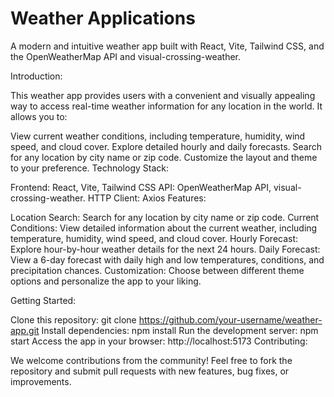 
<h1>Weather Applications</h1>
A modern and intuitive weather app built with React, Vite, Tailwind CSS, and the OpenWeatherMap API and visual-crossing-weather.

Introduction:

This weather app provides users with a convenient and visually appealing way to access real-time weather information for any location in the world. It allows you to:

View current weather conditions, including temperature, humidity, wind speed, and cloud cover.
Explore detailed hourly and daily forecasts.
Search for any location by city name or zip code.
Customize the layout and theme to your preference.
Technology Stack:

Frontend: React, Vite, Tailwind CSS
API: OpenWeatherMap API, visual-crossing-weather.
HTTP Client: Axios
Features:

Location Search: Search for any location by city name or zip code.
Current Conditions: View detailed information about the current weather, including temperature, humidity, wind speed, and cloud cover.
Hourly Forecast: Explore hour-by-hour weather details for the next 24 hours.
Daily Forecast: View a 6-day forecast with daily high and low temperatures, conditions, and precipitation chances.
Customization: Choose between different theme options and personalize the app to your liking.

Getting Started:

Clone this repository: git clone https://github.com/your-username/weather-app.git
Install dependencies: npm install
Run the development server: npm start
Access the app in your browser: http://localhost:5173
Contributing:

We welcome contributions from the community! Feel free to fork the repository and submit pull requests with new features, bug fixes, or improvements.

